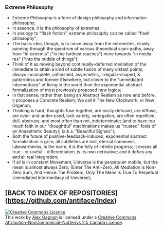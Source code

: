### Extreme Philosophy
* Extreme Philosophy is a form of design philosophy and information philosophy;
* In essence, it is the philosophy of extremes;
* In analogy to "flash fiction", extreme philosophy can be called "flash philosophy";
* The basic idea, though, is to move away from the extremities, slowly panning through the spectrum of various theoretical scan-paths, away from "in extremis" ("in the farthest reaches") more towards "in media res" ("into the middle of things");
* Think of it as moving beyond continually-deferred mediation of the immediate to attain a kind of subtle fusion of many distant points, always incomplete, unfinished, asymmetric, irregular-shaped, & patternless and forever Elsewhere, but closer to the "unmediated intermediacy" of living in the world than the exponential abstract formalization of most previously proposed new logics;
* In that sense, rather than being an Abstract Realism as now and before, it proposes a Concrete Realism; We call it The New Clockwork, or New Organon;
* Thinking is hard, thoughts fuse together, are easily defused, are diffuse, are over- and under-used, lack variety, variegation, are often repetitive, dull, abstruse, and most often than not, indeterminate; (and to have too much faith in our "thoughtful" machinations makes us "trusted" fools of an Anaesthetic Beauty); (a.k.a. "Beautiful Signals");
* Both the future of positive-feedback-induced, exponential abstract formalization is grim; all subtleties are lost, eternal sameness, lukewarmness, is the norm; it is the folly of infinite progress; it erases all true - or useful - differentiation, is its own derivative; and it defies any and all real Integration;
* If all is in constant Movement, Universe is the perpetuum mobile; but the mean is almost always Zero; (Enter The Anti-Zero, All Mediation is Non-Zero Sum, And Hence The Problem; Only The Mean is True To Perpetual Unmediated Intermediacy of Universe);

## [BACK TO INDEX OF REPOSITORIES] (https://github.com/antiface/Index)

<a rel="license" href="http://creativecommons.org/licenses/by-nc-nd/2.5/ca/deed.en_GB"><img alt="Creative Commons Licence" style="border-width:0" src="http://i.creativecommons.org/l/by-nc-nd/2.5/ca/80x15.png" /></a><br />This work by <a xmlns:cc="http://creativecommons.org/ns#" href="http://alexgagnon.com" property="cc:attributionName" rel="cc:attributionURL">Alex Gagnon</a> is licensed under a <a rel="license" href="http://creativecommons.org/licenses/by-nc-nd/2.5/ca/deed.en_GB">Creative Commons Attribution-NonCommercial-NoDerivs 2.5 Canada License</a>.
